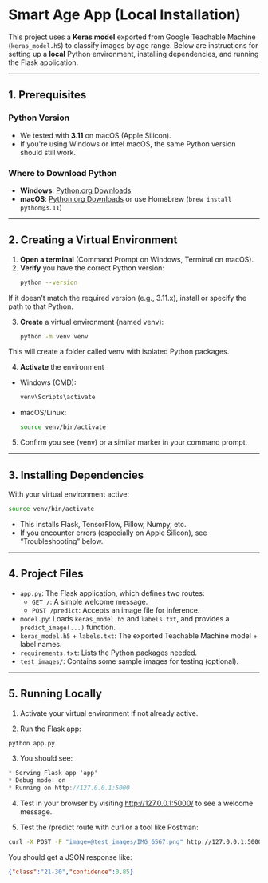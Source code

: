 # Smart Age App (Local Installation)

This project uses a **Keras model** exported from Google Teachable Machine (`keras_model.h5`) to classify images by age range. Below are instructions for setting up a **local** Python environment, installing dependencies, and running the Flask application.

---

## 1. Prerequisites

### Python Version
- We tested with **3.11** on macOS (Apple Silicon).  
- If you're using Windows or Intel macOS, the same Python version should still work.

### Where to Download Python
- **Windows**: [Python.org Downloads](https://www.python.org/downloads/windows/)  
- **macOS**: [Python.org Downloads](https://www.python.org/downloads/macos/) or use Homebrew (`brew install python@3.11`)  

---

## 2. Creating a Virtual Environment

1. **Open a terminal** (Command Prompt on Windows, Terminal on macOS).
2. **Verify** you have the correct Python version:
   ```bash
   python --version
If it doesn’t match the required version (e.g., 3.11.x), install or specify the path to that Python.

3. **Create** a virtual environment (named venv):
   ```bash
   python -m venv venv
This will create a folder called venv with isolated Python packages.

4. **Activate** the environment
- Windows (CMD):
  ```bat
  venv\Scripts\activate

- macOS/Linux:
  ```bash
  source venv/bin/activate

5. Confirm you see (venv) or a similar marker in your command prompt.

---

## 3. Installing Dependencies 

With your virtual environment active:
  ```bash
source venv/bin/activate
```
- This installs Flask, TensorFlow, Pillow, Numpy, etc.
- If you encounter errors (especially on Apple Silicon), see “Troubleshooting” below.

---

## 4. Project Files 
- `app.py`: The Flask application, which defines two routes:
  - `GET /`: A simple welcome message.
  - `POST /predict`: Accepts an image file for inference.
- `model.py`: Loads `keras_model.h5` and `labels.txt`, and provides a `predict_image(...)` function.
- `keras_model.h5` + `labels.txt`: The exported Teachable Machine model + label names.
- `requirements.txt`: Lists the Python packages needed.
- `test_images/`: Contains some sample images for testing (optional).

--- 

## 5. Running Locally 

1. Activate your virtual environment if not already active.

2. Run the Flask app:
```bash
python app.py
```

3. You should see:
```csharp
* Serving Flask app 'app'
* Debug mode: on
* Running on http://127.0.0.1:5000
```

4. Test in your browser by visiting http://127.0.0.1:5000/ to see a welcome message.

5. Test the /predict route with curl or a tool like Postman:
```bash
curl -X POST -F "image=@test_images/IMG_6567.png" http://127.0.0.1:5000/predict
```
You should get a JSON response like:
```json
{"class":"21-30","confidence":0.85}
```
